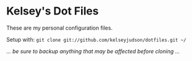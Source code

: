 Kelsey's Dot Files
==================

These are my personal configuration files.

Setup with: `git clone git://github.com/kelseyjudson/dotfiles.git ~/`

_... be sure to backup anything that may be affected before cloning ..._
